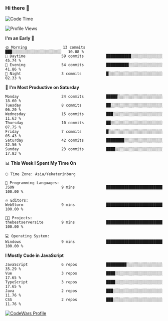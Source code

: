 ### Hi there 👋

<!--START_SECTION:waka-->
![Code Time](http://img.shields.io/badge/Code%20Time-185%20hrs%204%20mins-blue)

![Profile Views](http://img.shields.io/badge/Profile%20Views-0-blue)

**I'm an Early 🐤** 

```text
🌞 Morning                13 commits          ███░░░░░░░░░░░░░░░░░░░░░░   10.08 % 
🌆 Daytime                59 commits          ███████████░░░░░░░░░░░░░░   45.74 % 
🌃 Evening                54 commits          ██████████░░░░░░░░░░░░░░░   41.86 % 
🌙 Night                  3 commits           █░░░░░░░░░░░░░░░░░░░░░░░░   02.33 % 
```
📅 **I'm Most Productive on Saturday** 

```text
Monday                   24 commits          █████░░░░░░░░░░░░░░░░░░░░   18.60 % 
Tuesday                  8 commits           ██░░░░░░░░░░░░░░░░░░░░░░░   06.20 % 
Wednesday                15 commits          ███░░░░░░░░░░░░░░░░░░░░░░   11.63 % 
Thursday                 10 commits          ██░░░░░░░░░░░░░░░░░░░░░░░   07.75 % 
Friday                   7 commits           █░░░░░░░░░░░░░░░░░░░░░░░░   05.43 % 
Saturday                 42 commits          ████████░░░░░░░░░░░░░░░░░   32.56 % 
Sunday                   23 commits          ████░░░░░░░░░░░░░░░░░░░░░   17.83 % 
```


📊 **This Week I Spent My Time On** 

```text
🕑︎ Time Zone: Asia/Yekaterinburg

💬 Programming Languages: 
JSON                     9 mins              █████████████████████████   100.00 % 

🔥 Editors: 
WebStorm                 9 mins              █████████████████████████   100.00 % 

🐱‍💻 Projects: 
thebestserversite        9 mins              █████████████████████████   100.00 % 

💻 Operating System: 
Windows                  9 mins              █████████████████████████   100.00 % 
```

**I Mostly Code in JavaScript** 

```text
JavaScript               6 repos             █████████░░░░░░░░░░░░░░░░   35.29 % 
Vue                      3 repos             ████░░░░░░░░░░░░░░░░░░░░░   17.65 % 
TypeScript               3 repos             ████░░░░░░░░░░░░░░░░░░░░░   17.65 % 
Java                     2 repos             ███░░░░░░░░░░░░░░░░░░░░░░   11.76 % 
CSS                      2 repos             ███░░░░░░░░░░░░░░░░░░░░░░   11.76 % 
```




<!--END_SECTION:waka-->

[![CodeWars Profile](https://www.codewars.com/users/jange4ik/badges/small)](https://www.codewars.com/users/jange4ik)
